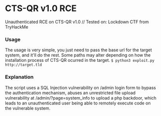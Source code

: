 # CTS-QR v1.0 RCE
Unauthenticated RCE on CTS-QR v1.0 // Tested on: Lockdown CTF from TryHackMe

### Usage
The usage is very simple, you just need to pass the base url for the target system, and it'll do the rest. Some paths may alter depending on how the installation process of CTS-QR ocurred in the target.
`$ python3 exploit.py http://target.tld`

### Explanation
The script uses a SQL Injection vulnerability on /admin login form to bypass the authentication mechanism, abuses an unrestricted file upload vulnerability at /admin/?page=system_info to upload a php backdoor, which leads to an unauthenticated user being able to remotely execute code on the vulnerable system.
